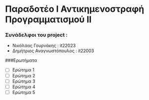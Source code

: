 # Παραδοτέο Ι Αντικημενοστραφή Προγραμματισμού ΙΙ

### Συνάδελφοι του project :
* Νικόλαος Γουρνάκης : it22023
* Δημήτριος Αναγνωστόπουλος : it22003


###Ερωτήματα
- [ ] Ερώτημα 1
- [ ] Ερώτημα 2
- [ ] Ερώτημα 3
- [ ] Ερώτημα 4
- [ ] Ερώτημα 5
